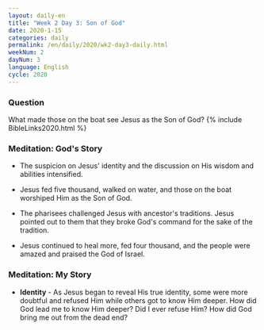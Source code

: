 ```yaml
---
layout: daily-en
title: "Week 2 Day 3: Son of God"
date: 2020-1-15 
categories: daily
permalink: /en/daily/2020/wk2-day3-daily.html
weekNum: 2
dayNum: 3
language: English
cycle: 2020
---
```


### Question     
What made those on the boat see Jesus as the Son of God?
{% include BibleLinks2020.html %} 

### Meditation: God's Story   
+ The suspicion on Jesus' identity and the discussion on His wisdom and abilities intensified. 

+ Jesus fed five thousand, walked on water, and those on the boat worshiped Him as the Son of God. 

+ The pharisees challenged Jesus with ancestor's traditions. Jesus pointed out to them that they broke God's command for the sake of the tradition. 

+ Jesus continued to heal more, fed four thousand, and the people were amazed and praised the God of Israel. 

### Meditation: My Story   
+ **Identity** - As Jesus began to reveal His true identity, some were more doubtful and refused Him while others got to know Him deeper. How did God lead me to know Him deeper? Did I ever refuse Him? How did God bring me out from the dead end? 
